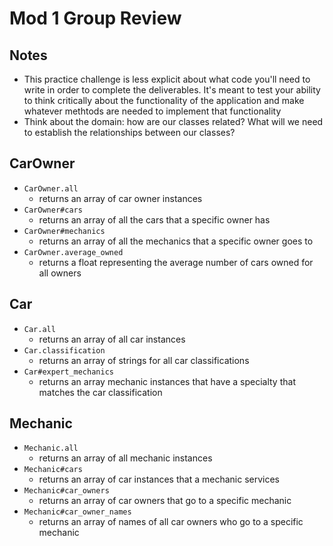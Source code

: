 # Mod 1 Group Review

## Notes
- This practice challenge is less explicit about what code you'll need to write in order to complete the deliverables. It's meant to test your ability to think critically about the functionality of the application and make whatever methtods are needed to implement that functionality
- Think about the domain: how are our classes related? What will we need to establish the relationships between our classes?

## CarOwner

- `CarOwner.all`
  - returns an array of car owner instances
- `CarOwner#cars`
  - returns an array of all the cars that a specific owner has
- `CarOwner#mechanics`
  - returns an array of all the mechanics that a specific owner goes to
- `CarOwner.average_owned`
  - returns a float representing the average number of cars owned for all owners

## Car

- `Car.all`
  - returns an array of all car instances
- `Car.classification`
  - returns an array of strings for all car classifications
- `Car#expert_mechanics`
  - returns an array mechanic instances that have a specialty that matches the car classification

## Mechanic

- `Mechanic.all`
  - returns an array of all mechanic instances
- `Mechanic#cars`
  - returns an array of car instances that a mechanic services
- `Mechanic#car_owners`
  - returns an array of car owners that go to a specific mechanic
- `Mechanic#car_owner_names`
  - returns an array of names of all car owners who go to a specific mechanic